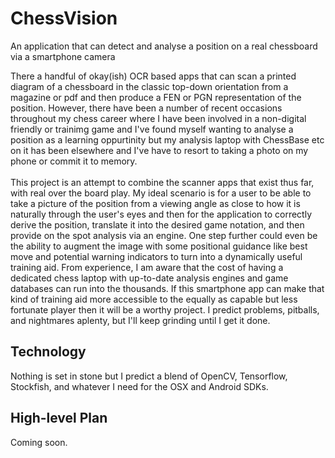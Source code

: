 # ChessVision
An application that can detect and analyse a position on a real chessboard via a smartphone camera

There a handful of okay(ish) OCR based apps that can scan a printed diagram of a chessboard in the classic top-down orientation from a magazine or pdf and then produce a FEN or PGN representation of the position. However, there have been a number of recent occasions throughout my chess career where I have been involved in a non-digital friendly or trainimg game and I've found myself wanting to analyse a position as a learning oppurtinity but my analysis laptop with ChessBase etc on it has been elsewhere and I've have to resort to taking a photo on my phone or commit it to memory. 
<br />
<br />
This project is an attempt to combine the scanner apps that exist thus far, with real over the board play. My ideal scenario is for a user to be able to take a picture of the position from a viewing angle as close to how it is naturally through the user's eyes and then for the application to correctly derive the position, translate it into the desired game notation, and then provide on the spot analysis via an engine. One step further could even be the ability to augment the image with some positional guidance like best move and potential warning indicators to turn into a dynamically useful training aid. From experience, I am aware that the cost of having a dedicated chess laptop with up-to-date analysis engines and game databases can run into the thousands. If this smartphone app can make that kind of training aid more accessible to the equally as capable but less fortunate player then it will be a worthy project. I predict problems, pitballs, and nightmares aplenty, but I'll keep grinding until I get it done.

## Technology
Nothing is set in stone but I predict a blend of OpenCV, Tensorflow, Stockfish, and whatever I need for the OSX and Android SDKs.

## High-level Plan
Coming soon.
